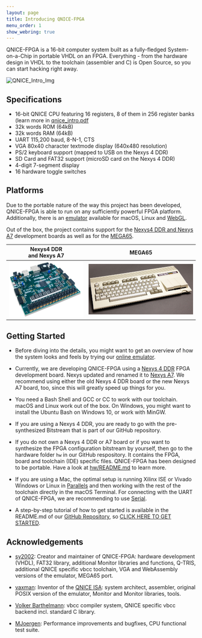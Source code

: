 ```yaml
---
layout: page
title: Introducing QNICE-FPGA
menu_order: 1
show_webring: true
---
```


QNICE-FPGA is a 16-bit computer system built as a fully-fledged
System-on-a-Chip in portable VHDL on an FPGA. Everything - from the hardware
design in VHDL to the toolchain (assembler and C) is Open Source, so you can
start hacking right away.

![QNICE_Intro_Img](public/intro.jpg)

Specifications
--------------

* 16-bit QNICE CPU featuring 16 registers, 8 of them in 256 register banks
  (learn more in [qnice_intro.pdf](https://github.com/sy2002/QNICE-FPGA/blob/master/doc/intro/qnice_intro.pdf)
* 32k words ROM (64kB)
* 32k words RAM (64kB)
* UART 115,200 baud, 8-N-1, CTS
* VGA 80x40 character textmode display (640x480 resolution)
* PS/2 keyboard support (mapped to USB on the Nexys 4 DDR)
* SD Card and FAT32 support (microSD card on the Nexys 4 DDR)
* 4-digit 7-segment display
* 16 hardware toggle switches

Platforms
---------

Due to the portable nature of the way this project has been developed,
QNICE-FPGA is able to run on any sufficiently powerful FPGA platform.
Additionally, there is an
[emulator](https://github.com/sy2002/QNICE-FPGA/blob/master/emulator/README.md)
available for macOS, Linux and
[WebGL](https://qnice-fpga.com/emulator.html).

Out of the box, the project contains support for the
[Nexys4 DDR and Nexys A7](https://github.com/sy2002/QNICE-FPGA/tree/master/hw#nexys-4-ddr-and-nexys-a7)
development boards as well as for the
[MEGA65](https://github.com/sy2002/QNICE-FPGA/tree/master/hw#mega65).

| Nexys4 DDR<br> and Nexys A7 | MEGA65                                      |
|-----------------------------|---------------------------------------------|
|![Nexys_Img](public/nexys4ddr.jpg)|![MEGA65_Img](public/mega65.jpg)|


Getting Started
---------------

 * Before diving into the details, you might want to get an overview of how
   the system looks and feels by trying our
   [online emulator](https://qnice-fpga.com/emulator.html).
   
 * Currently, we are developing QNICE-FPGA using a
   [Nexys 4 DDR](https://store.digilentinc.com/nexys-4-ddr-artix-7-fpga-trainer-board-recommended-for-ece-curriculum/)
   FPGA development board. Nexys updated and renamed it to
   [Nexys A7](https://store.digilentinc.com/nexys-a7-fpga-trainer-board-recommended-for-ece-curriculum/).
   We recommend using either the old Nexys 4 DDR board or the new Nexys A7
   board, too, since this will greatly speed up things for you.

 * You need a Bash Shell and GCC or CC to work with our toolchain. macOS and
   Linux work out of the box. On Windows, you might want to install the Ubuntu
   Bash on Windows 10, or work with MinGW.

 * If you are using a Nexys 4 DDR, you are ready to go with the
   pre-synthesized Bitstream that is part of our GitHub repository.

 * If you do not own a Nexys 4 DDR or A7 board or if you want to synthesize
   the FPGA configuration bitstream by yourself, then go to the hardware
   folder `hw` in our GitHub respository. It contains the FPGA, board and
   toolchain (IDE) specific files. QNICE-FPGA has been designed to be
   portable. Have a look at [hw/README.md](https://github.com/sy2002/QNICE-FPGA/blob/master/hw/README.md)
   to learn more.

 * If you are using a Mac, the optimal setup is running Xilinx ISE or Vivado
   Windows or Linux in
   [Parallels](https://www.parallels.com/products/desktop/)
   and then working with the rest of the toolchain
   directly in the macOS Terminal. For connecting with the UART of QNICE-FPGA,
   we are recommending to use [Serial](https://www.decisivetactics.com/products/serial/).

 * A step-by-step tutorial of how to get started is available in the README.md
   of our [GitHub Repository](https://github.com/sy2002/QNICE-FPGA#getting-started),
   so [CLICK HERE TO GET STARTED](https://github.com/sy2002/QNICE-FPGA#getting-started).

Acknowledgements
----------------

* [sy2002](http://www.sy2002.de): Creator and maintainer of QNICE-FPGA:
  hardware development (VHDL), FAT32 library, additional Monitor libraries and
  functions, Q-TRIS, additional QNICE specific vbcc toolchain,
  VGA and WebAssembly versions of the emulator, MEGA65 port.

* [vaxman](http://www.vaxman.de): Inventor of the
  [QNICE ISA](http://qnice.sourceforge.net):
  system architect, assembler, original POSIX version of the emulator,
  Monitor and Monitor libraries, tools.

* [Volker Barthelmann](http://www.compilers.de): vbcc compiler system,
  QNICE specific vbcc backend incl. standard C library.

* [MJoergen](http://www.github.com/MJoergen): Performance improvements and
  bugfixes, CPU functional test suite.

